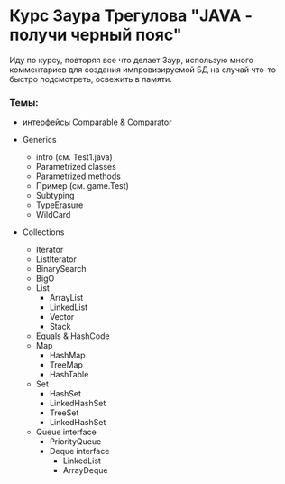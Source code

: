 # Курс Заура Трегулова "JAVA - получи черный пояс"

Иду по курсу, повторяя все что делает Заур, использую много комментариев для создания импровизируемой БД на случай что-то быстро подсмотреть, освежить в памяти.

### Темы:

+ интерфейсы Comparable & Comparator


+ Generics
  + intro (см. Test1.java)
  + Parametrized classes
  + Parametrized methods
  + Пример (см. game.Test)
  + Subtyping
  + TypeErasure
  + WildCard


+ Collections
  + Iterator
  + ListIterator
  + BinarySearch
  + BigO
  + List
    + ArrayList
    + LinkedList
    + Vector
    + Stack
  + Equals & HashCode
  + Map
    + HashMap
    + TreeMap
    + HashTable
  + Set
    + HashSet
    + LinkedHashSet
    + TreeSet
    + LinkedHashSet
  + Queue interface
    + PriorityQueue
    + Deque interface
      + LinkedList
      + ArrayDeque